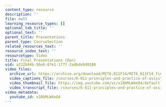 ```yaml
---
content_type: resource
description: ''
file: null
learning_resource_types: []
optional_tab_title: ''
optional_text: ''
parent_title: Presentations
parent_type: CourseSection
related_resources_text: ''
resource_index_text: ''
resourcetype: Video
title: Final Presentations (Don)
uid: a222b94b-56e6-87e1-1777-2ad6de9d8180
video_files:
  archive_url: https://archive.org/download/MIT6.811F14/MIT6_811F14_final_presentations_300k.mp4
  video_captions_file: /courses/6-811-principles-and-practice-of-assistive-technology-fall-2014/d3b586acfa9d5b40b7d3caba7801d36e_x18bMLW4eO4.vtt
  video_thumbnail_file: https://img.youtube.com/vi/x18bMLW4eO4/default.jpg
  video_transcript_file: /courses/6-811-principles-and-practice-of-assistive-technology-fall-2014/dde6aef8aaa00c72e49ce67c01348e93_x18bMLW4eO4.pdf
video_metadata:
  youtube_id: x18bMLW4eO4
---
```

